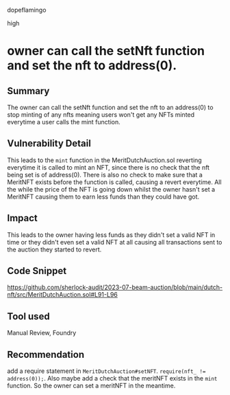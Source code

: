 dopeflamingo

high

# owner can call the setNft function and set the nft to address(0).

## Summary
The owner can call the setNft function and set the nft to an address(0) to stop minting of any nfts meaning users won't get any NFTs  minted everytime a user calls the mint function.

## Vulnerability Detail
This leads to the ```mint``` function in the MeritDutchAuction.sol reverting everytime it is called to mint an NFT, since there is no check that the nft being set is of address(0). There is also no check to make sure that a MeritNFT exists before the function is called, causing a revert everytime. All the while the price of the NFT is going down whilst the owner hasn't set a MeritNFT causing them to earn less funds than they could have got. 

## Impact
This leads to the owner having less funds as they didn't set a valid NFT in time or they didn't even set a valid NFT at all causing all transactions sent to the auction they started to revert. 

## Code Snippet

https://github.com/sherlock-audit/2023-07-beam-auction/blob/main/dutch-nft/src/MeritDutchAuction.sol#L91-L96

## Tool used

Manual Review, Foundry

## Recommendation

add a require statement in ```MeritDutchAuction#setNFT```. ```require(nft_ != address(0));```. Also maybe add a check that the meritNFT exists in the ```mint``` function. So the owner can set a meritNFT in the meantime. 

